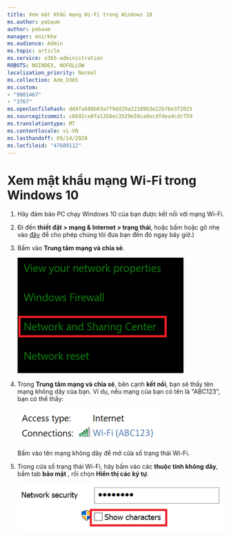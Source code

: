 ```yaml
---
title: Xem mật khẩu mạng Wi-Fi trong Windows 10
ms.author: pebaum
author: pebaum
manager: mnirkhe
ms.audience: Admin
ms.topic: article
ms.service: o365-administration
ROBOTS: NOINDEX, NOFOLLOW
localization_priority: Normal
ms.collection: Adm_O365
ms.custom:
- "9001467"
- "3767"
ms.openlocfilehash: dd4fa680b03a7f9dd29a22189b3e22b76e3f2025
ms.sourcegitcommit: c6692ce0fa1358ec3529e59ca0ecdfdea4cdc759
ms.translationtype: MT
ms.contentlocale: vi-VN
ms.lasthandoff: 09/14/2020
ms.locfileid: "47689112"
---
```

# <a name="view-wi-fi-network-password-in-windows-10"></a>Xem mật khẩu mạng Wi-Fi trong Windows 10

1. Hãy đảm bảo PC chạy Windows 10 của bạn được kết nối với mạng Wi-Fi.

2. Đi đến **thiết đặt > mạng & Internet > trạng thái**, hoặc bấm hoặc gõ nhẹ vào [đây](ms-settings:network?activationSource=GetHelp) để cho phép chúng tôi đưa bạn đến đó ngay bây giờ.)

3. Bấm vào **Trung tâm mạng và chia sẻ**.

    ![Trung tâm mạng và chia sẻ.](media/network-sharing-center.png)

4. Trong **Trung tâm mạng và chia sẻ**, bên cạnh **kết nối**, bạn sẽ thấy tên mạng không dây của bạn. Ví dụ, nếu mạng của bạn có tên là "ABC123", bạn có thể thấy:

    ![Kết nối mạng.](media/network-connections.png)

    Bấm vào tên mạng không dây để mở cửa sổ trạng thái Wi-Fi. 

5. Trong cửa sổ trạng thái Wi-Fi, hãy bấm vào các **thuộc tính không dây**, bấm tab **bảo mật** , rồi chọn **Hiển thị các ký tự**.

    ![Hiển thị các ký tự mật khẩu Wi-Fi.](media/show-password-characters.png)

